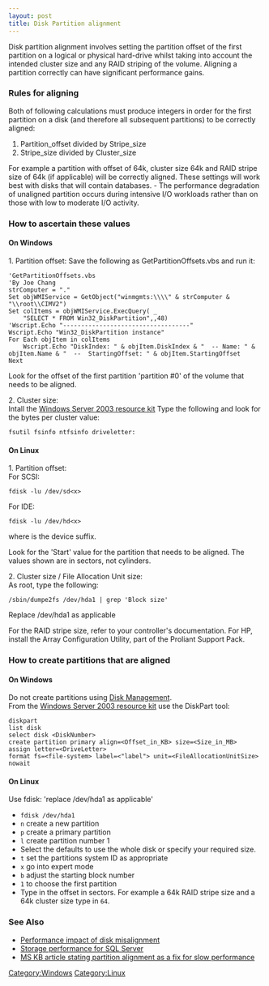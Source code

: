 ```yaml
---
layout: post 
title: Disk Partition alignment
---
```


Disk partition alignment involves setting the partition offset of the
first partition on a logical or physical hard-drive whilst taking into
account the intended cluster size and any RAID striping of the volume.
Aligning a partition correctly can have significant performance gains.

### Rules for aligning

Both of following calculations must produce integers in order for the
first partition on a disk (and therefore all subsequent partitions) to
be correctly aligned:

1.  Partition\_offset divided by Stripe\_size
2.  Stripe\_size divided by Cluster\_size

For example a partition with offset of 64k, cluster size 64k and RAID
stripe size of 64k (if applicable) will be correctly aligned. These
settings will work best with disks that will contain databases. - The
performance degradation of unaligned partition occurs during intensive
I/O workloads rather than on those with low to moderate I/O activity.

### How to ascertain these values

#### On Windows

1\. Partition offset: Save the following as GetPartitionOffsets.vbs and
run it:

    'GetPartitionOffsets.vbs
    'By Joe Chang
    strComputer = "." 
    Set objWMIService = GetObject("winmgmts:\\\\" & strComputer & "\\root\\CIMV2") 
    Set colItems = objWMIService.ExecQuery( _
        "SELECT * FROM Win32_DiskPartition",,48) 
    'Wscript.Echo "-----------------------------------"
    Wscript.Echo "Win32_DiskPartition instance"
    For Each objItem in colItems 
        Wscript.Echo "DiskIndex: " & objItem.DiskIndex & "  -- Name: " & objItem.Name & "  --  StartingOffset: " & objItem.StartingOffset
    Next

Look for the offset of the first partition \'partition \#0\' of the
volume that needs to be aligned.

2\. Cluster size:\
Intall the [Windows Server 2003 resource
kit](http://www.microsoft.com/downloads/details.aspx?familyid=9d467a69-57ff-4ae7-96ee-b18c4790cffd)
Type the following and look for the bytes per cluster value:

    fsutil fsinfo ntfsinfo driveletter:

#### On Linux

1\. Partition offset:\
For SCSI:

    fdisk -lu /dev/sd<x>

For IDE:

    fdisk -lu /dev/hd<x>

where <x> is the device suffix.

Look for the \'Start\' value for the partition that needs to be aligned.
The values shown are in sectors, not cylinders.

2\. Cluster size / File Allocation Unit size:\
As root, type the following:

    /sbin/dumpe2fs /dev/hda1 | grep 'Block size'

Replace /dev/hda1 as applicable

For the RAID stripe size, refer to your controller\'s documentation. For
HP, install the Array Configuration Utility, part of the Proliant
Support Pack.

### How to create partitions that are aligned

#### On Windows

Do not create partitions using [Disk
Management](http://www.microsoft.com/technet/prodtechnol/windows2000serv/reskit/deploy/dgbj_sto_csmg.mspx).\
From the [Windows Server 2003 resource
kit](http://www.microsoft.com/downloads/details.aspx?familyid=9d467a69-57ff-4ae7-96ee-b18c4790cffd)
use the DiskPart tool:

    diskpart
    list disk
    select disk <DiskNumber>
    create partition primary align=<Offset_in_KB> size=<Size_in_MB>
    assign letter=<DriveLetter>
    format fs=<file-system> label=<"label"> unit=<FileAllocationUnitSize> nowait

#### On Linux

Use fdisk: \'replace /dev/hda1 as applicable\'

-   `fdisk /dev/hda1`
-   `n` create a new partition
-   `p` create a primary partition
-   `l` create partition number 1
-   Select the defaults to use the whole disk or specify your required
    size.
-   `t` set the partitions system ID as appropriate
-   `x` go into expert mode
-   `b` adjust the starting block number
-   `1` to choose the first partition
-   Type in the offset in sectors. For example a 64k RAID stripe size
    and a 64k cluster size type in `64`.

### See Also

-   [Performance impact of disk
    misalignment](http://sqlblog.com/blogs/linchi_shea/archive/2007/02/01/performance-impact-of-disk-misalignment.aspx)
-   [Storage performance for SQL
    Server](http://sqlblog.com/blogs/joe_chang/archive/2008/03/04/storage-performance-for-sql-server.aspx)
-   [MS KB article stating partition alignment as a fix for slow
    performance](http://support.microsoft.com/default.aspx?scid=kb;EN-US;929491)

[Category:Windows](Category:Windows "wikilink")
[Category:Linux](Category:Linux "wikilink")

